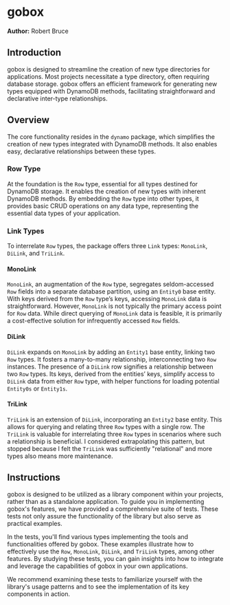 # gobox
**Author:** Robert Bruce

## Introduction

gobox is designed to streamline the creation of new type directories for applications. Most projects necessitate a type directory, often requiring database storage. gobox offers an efficient framework for generating new types equipped with DynamoDB methods, facilitating straightforward and declarative inter-type relationships. 

## Overview

The core functionality resides in the `dynamo` package, which simplifies the creation of new types integrated with DynamoDB methods. It also enables easy, declarative relationships between these types.

### Row Type

At the foundation is the `Row` type, essential for all types destined for DynamoDB storage. It enables the creation of new types with inherent DynamoDB methods. By embedding the `Row` type into other types, it provides basic CRUD operations on any data type, representing the essential data types of your application.

### Link Types

To interrelate `Row` types, the package offers three `Link` types: `MonoLink`, `DiLink`, and `TriLink`.

#### MonoLink 

`MonoLink`, an augmentation of the `Row` type, segregates seldom-accessed `Row` fields into a separate database partition, using an `Entity0` base entity. With keys derived from the `Row` type’s keys, accessing `MonoLink` data is straightforward. However, `MonoLink` is not typically the primary access point for `Row` data. While direct querying of `MonoLink` data is feasible, it is primarily a cost-effective solution for infrequently accessed `Row` fields.

#### DiLink

`DiLink` expands on `MonoLink` by adding an `Entity1` base entity, linking two `Row` types. It fosters a many-to-many relationship, interconnecting two `Row` instances. The presence of a `DiLink` row signifies a relationship between two `Row` types. Its keys, derived from the entities’ keys, simplify access to `DiLink` data from either `Row` type, with helper functions for loading potential `Entity0s` or `Entity1s`. 

#### TriLink

`TriLink` is an extension of `DiLink`, incorporating an `Entity2` base entity. This allows for querying and relating three `Row` types with a single row. The `TriLink` is valuable for interrelating three `Row` types in scenarios where such a relationship is beneficial. I considered extrapolating this pattern, but stopped because I felt the `TriLink` was sufficiently "relational" and more types also means more maintenance. 

## Instructions 

gobox is designed to be utilized as a library component within your projects, rather than as a standalone application. To guide you in implementing gobox's features, we have provided a comprehensive suite of tests. These tests not only assure the functionality of the library but also serve as practical examples. 

In the tests, you'll find various types implementing the tools and functionalities offered by gobox. These examples illustrate how to effectively use the `Row`, `MonoLink`, `DiLink`, and `TriLink` types, among other features. By studying these tests, you can gain insights into how to integrate and leverage the capabilities of gobox in your own applications.

We recommend examining these tests to familiarize yourself with the library's usage patterns and to see the implementation of its key components in action.

